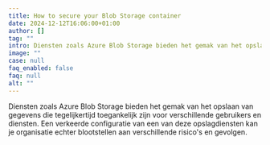 ```yaml
---
title: How to secure your Blob Storage container
date: 2024-12-12T16:06:00+01:00
author: []
tag: ""
intro: Diensten zoals Azure Blob Storage bieden het gemak van het opslaan van gegevens die tegelijkertijd toegankelijk zijn voor verschillende gebruikers en diensten. Een verkeerde configuratie van een van deze opslagdiensten kan je organisatie echter blootstellen aan verschillende risico's en gevolgen.
image: ""
case: null
faq_enabled: false
faq: null
alt: ""
---
```


Diensten zoals Azure Blob Storage bieden het gemak van het opslaan van gegevens die tegelijkertijd toegankelijk zijn voor verschillende gebruikers en diensten. Een verkeerde configuratie van een van deze opslagdiensten kan je organisatie echter blootstellen aan verschillende risico's en gevolgen.
